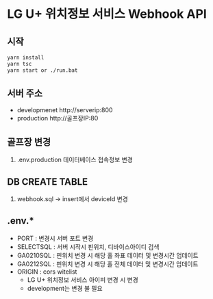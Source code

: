 # LG U+ 위치정보 서비스 Webhook API

## 시작

```bash
yarn install
yarn tsc
yarn start or ./run.bat
```

## 서버 주소
- developmenet http://serverip:800 
- production http://골프장IP:80


## 골프장 변경

1. .env.production 데이터베이스 접속정보 변경

## DB CREATE TABLE
1. webhook.sql -> insert에서 deviceId 변경

## .env.*
- PORT : 변경시 서버 포트 변경
- SELECTSQL : 서버 시작시 핀위치, 디바이스아이디 검색
- GA0210SQL : 핀위치 변경 시 해당 홀 좌표 데이터 및 변경시간 업데이트
- GA0212SQL : 핀위치 변경 시 해당 홀 전체 데이터 및 변경시간 업데이트
- ORIGIN : cors witelist
    - LG U+ 위치정보 서비스 아이피 변경 시 변경
    - development는 변경 불 필요
